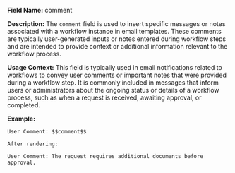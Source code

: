 **Field Name:** comment

**Description:** The `comment` field is used to insert specific messages or notes associated with a workflow instance in email templates. These comments are typically user-generated inputs or notes entered during workflow steps and are intended to provide context or additional information relevant to the workflow process.

**Usage Context:** This field is typically used in email notifications related to workflows to convey user comments or important notes that were provided during a workflow step. It is commonly included in messages that inform users or administrators about the ongoing status or details of a workflow process, such as when a request is received, awaiting approval, or completed.

**Example:**

    User Comment: $$comment$$

    After rendering:

    User Comment: The request requires additional documents before approval.